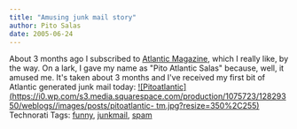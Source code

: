 ```yaml
---
title: "Amusing junk mail story"
author: Pito Salas
date: 2005-06-24
---
```




About 3 months ago I subscribed to [Atlantic
Magazine](<http://www.theatlantic.com/>), which I really like, by the way. On
a lark, I gave my name as "Pito Atlantic Salas" because, well, it amused me.
It's taken about 3 months and I've received my first bit of Atlantic generated
junk mail today:
[![Pitoatlantic](https://i0.wp.com/s3.media.squarespace.com/production/1075723/12829350/weblogs//images/posts/pitoatlantic-
tm.jpg?resize=350%2C255)](<https://i0.wp.com/s3.media.squarespace.com/production/1075723/12829350/weblogs/images/posts/pitoatlantic.jpg>)
Technorati Tags: [funny](<http://technorati.com/tag/funny>),
[junkmail](<http://technorati.com/tag/junkmail>),
[spam](<http://technorati.com/tag/spam>)


